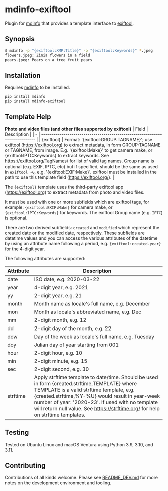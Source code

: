 # mdinfo-exiftool

Plugin for [mdinfo](https://github.com/RhetTbull/mdinfo) that provides a template interface to [exiftool](https://exiftool.org/).

## Synopsis

```bash
$ mdinfo -p "{exiftool:XMP:Title}" -p "{exiftool:Keywords}" *.jpeg
flowers.jpeg: Zinia flowers in a field
pears.jpeg: Pears on a tree fruit pears
```

## Installation

Requires [mdinfo](https://github.com/RhetTbull/mdinfo) to be installed.

```bash
pip install mdinfo
pip install mdinfo-exiftool
```

## Template Help

<!-- [[[cog
import cog
from mdinfo_exiftool import get_markdown_help 
cog.out(
    "\n{}\n".format(get_markdown_help())
)
]]] -->

**Photo and video files (and other files supported by exiftool)**
| Field | Description                                                                 |
| - | --------------------------------------------------------------------------- |
| {exiftool} | Format: '{exiftool:GROUP:TAGNAME}'; use exiftool (<https://exiftool.org>) to extract metadata, in form GROUP:TAGNAME or TAGNAME, from image. E.g. '{exiftool:Make}' to get camera make, or {exiftool:IPTC:Keywords} to extract keywords. See <https://exiftool.org/TagNames/> for list of valid tag names.  Group name is optional (e.g. EXIF, IPTC, etc) but if specified, should be the same as used in `exiftool -G`, e.g. '{exiftool:EXIF:Make}'. exiftool must be installed in the path to use this template field (<https://exiftool.org/>). |

The `{exiftool}` template uses the third-party exiftool app (<https://exiftool.org>) to extract metadata from photo and video files.

It must be used with one or more subfields which are exiftool tags, for example: `{exiftool:EXIF:Make}` for camera make,
or `{exiftool:IPTC:Keywords}` for keywords. The exiftool Group name (e.g. `IPTC`) is optional.

There are two derived subfields: `created` and `modified` which represent the created date or the modified date, respectively.
These subfields are datetime values and you can access the various attributes of the datetime by using an
attribute name following a period, e.g. `{exiftool:created.year}` for the 4-digit year.

The following attributes are supported:

| Attribute | Description                                                               |
| -- | ------------------------------------------------------------------------- |
| date | ISO date, e.g. 2020-03-22                                                 |
| year | 4-digit year, e.g. 2021                                                   |
| yy | 2-digit year, e.g. 21                                                     |
| month | Month name as locale's full name, e.g. December                           |
| mon | Month as locale's abbreviated name, e.g. Dec                              |
| mm | 2-digit month, e.g. 12                                                    |
| dd | 2-digit day of the month, e.g. 22                                         |
| dow | Day of the week as locale's full name, e.g. Tuesday                       |
| doy | Julian day of year starting from 001                                      |
| hour | 2-digit hour, e.g. 10                                                     |
| min | 2-digit minute, e.g. 15                                                   |
| sec | 2-digit second, e.g. 30                                                   |
| strftime | Apply strftime template to date/time. Should be used in form {created.strftime,TEMPLATE} where TEMPLATE is a valid strftime template, e.g. {created.strftime,%Y-%U} would result in year-week number of year: '2020-23'. If used with no template will return null value. See <https://strftime.org/> for help on strftime templates. |

<!-- [[[end]]] -->

## Testing

Tested on Ubuntu Linux and macOS Ventura using Python 3.9, 3.10, and 3.11.

## Contributing

Contributions of all kinds welcome. Please see [README_DEV.md](README_DEV.md) for more notes on the development environment and tooling.
